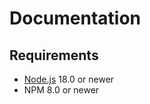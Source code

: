 # Documentation

## Requirements

- [Node.js](https://nodejs.org/) 18.0 or newer
- NPM 8.0 or newer
